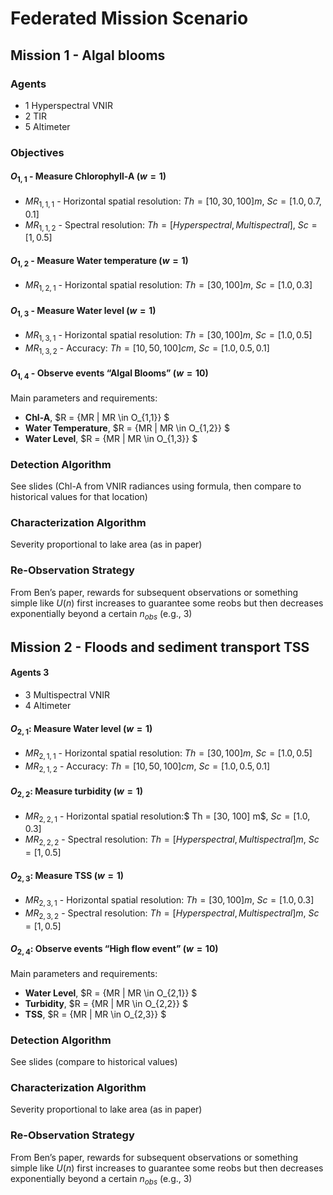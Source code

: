 # Federated Mission Scenario

## Mission 1 - Algal blooms

### Agents
- 1 Hyperspectral VNIR 
- 2 TIR
- 5 Altimeter

### Objectives

#### $O_{1,1}$ - Measure Chlorophyll-A ($w=1$)
- $MR_{1,1,1}$ - Horizontal spatial resolution: $Th = [10, 30, 100]m$, $Sc = [1.0, 0.7, 0.1]$
- $MR_{1,1,2}$ - Spectral resolution: $Th = [Hyperspectral, Multispectral]$, $Sc = [1, 0.5]$

#### $O_{1,2}$ - Measure Water temperature ($w=1$)
- $MR_{1,2,1}$ - Horizontal spatial resolution: $Th = [30, 100] m$, $Sc = [1.0, 0.3]$

#### $O_{1,3}$ - Measure Water level ($w=1$)
- $MR_{1,3,1}$ - Horizontal spatial resolution: $Th = [30, 100] m$, $Sc = [1.0, 0.5]$
- $MR_{1,3,2}$ - Accuracy: $Th = [10, 50, 100] cm$, $Sc = [1.0, 0.5, 0.1]$

#### $O_{1,4}$ - Observe events “Algal Blooms” ($w=10$)
Main parameters and requirements:
- **Chl-A**, $R = \{MR | MR \in O_{1,1}\} $
- **Water Temperature**, $R = \{MR | MR \in O_{1,2}\} $
- **Water Level**, $R = \{MR | MR \in O_{1,3}\} $

### Detection Algorithm
See slides (Chl-A from VNIR radiances using formula, then compare to historical values for that location)

### Characterization Algorithm
Severity proportional to lake area (as in paper) 

### Re-Observation Strategy
From Ben’s paper, rewards for subsequent observations or something simple like $U(n)$ first increases to guarantee some reobs but then decreases exponentially beyond a certain $n_{obs}$ (e.g., 3)


## Mission 2 - Floods and sediment transport TSS
#### Agents 3 
- 3 Multispectral VNIR
- 4 Altimeter

#### $O_{2,1}$: Measure Water level ($w=1$)
- $MR_{2,1,1}$ - Horizontal spatial resolution: $Th = [30, 100]m$, $Sc = [1.0, 0.5]$
- $MR_{2,1,2}$ - Accuracy: $Th = [10, 50, 100] cm$, $Sc = [1.0, 0.5, 0.1]$

#### $O_{2,2}$: Measure turbidity ($w=1$)
- $MR_{2,2,1}$ - Horizontal spatial resolution:$ Th = [30, 100] m$, $Sc = [1.0, 0.3]$
- $MR_{2,2,2}$ - Spectral resolution: $Th = [Hyperspectral, Multispectral] m$, $Sc = [1, 0.5]$

#### $O_{2,3}$: Measure TSS ($w=1$)
- $MR_{2,3,1}$ - Horizontal spatial resolution: $Th = [30, 100] m$, $Sc = [1.0, 0.3]$
- $MR_{2,3,2}$ - Spectral resolution: $Th = [Hyperspectral, Multispectral] m$, $Sc = [1, 0.5]$

#### $O_{2,4}$: Observe events “High flow event” ($w=10$)
Main parameters and requirements:
- **Water Level**, $R = \{MR | MR \in O_{2,1}\} $
- **Turbidity**, $R = \{MR | MR \in O_{2,2}\} $
- **TSS**, $R = \{MR | MR \in O_{2,3}\} $

### Detection Algorithm
See slides (compare to historical values)

### Characterization Algorithm
Severity proportional to lake area (as in paper) 



### Re-Observation Strategy
From Ben’s paper, rewards for subsequent observations or something simple like $U(n)$ first increases to guarantee some reobs but then decreases exponentially beyond a certain $n_{obs}$ (e.g., 3)
